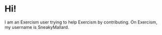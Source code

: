 # Hi!

I am an Exercism user trying to help Exercism by contributing. On Exercism, my username is SneakyMallard.
